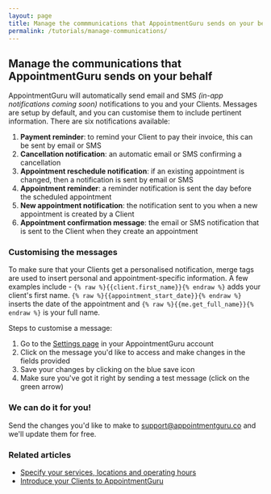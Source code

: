 ```yaml
---
layout: page
title: Manage the commmunications that AppointmentGuru sends on your behalf
permalink: /tutorials/manage-communications/
---
```


## Manage the communications that AppointmentGuru sends on your behalf

AppointmentGuru will automatically send email and SMS *(in-app notifications coming soon)* notifications to you and your Clients. Messages are setup by default, and you can customise them to include pertinent information. There are six notifications available:

1. **Payment reminder**: to remind your Client to pay their invoice, this can be sent by email or SMS
2. **Cancellation notification**: an automatic email or SMS confirming a cancellation
3. **Appointment reschedule notification**: if an existing appointment is changed, then a notification is sent by email or SMS
4. **Appointment reminder**: a reminder notification is sent the day before the scheduled appointment
5. **New appointment notification**: the notification sent to you when a new appointment is created by a Client
6. **Appointment confirmation message**: the email or SMS notification that is sent to the Client when they create an appointment

### Customising the messages

To make sure that your Clients get a personalised notification, merge tags are used to insert personal and appointment-specific information. A few examples include - `{% raw %}{{client.first_name}}{% endraw %}` adds your client's first name. `{% raw %}{{appointment_start_date}}{% endraw %}` inserts the date of the appointment and `{% raw %}{{me.get_full_name}}{% endraw %}` is your full name.

Steps to customise a message:

1. Go to the [Settings page](http://portal.appointmentguru.co/#/settings) in your AppointmentGuru account
2. Click on the message you'd like to access and make changes in the fields provided
3. Save your changes by clicking on the blue save icon
3. Make sure you've got it right by sending a test message (click on the green arrow)

### We can do it for you!

Send the changes you'd like to make to <support@appointmentguru.co> and we'll update them for free.

### Related articles

* [Specify your services, locations and operating hours](specify-services-locations-hours)
* [Introduce your Clients to AppointmentGuru](introduce-your-clients)
